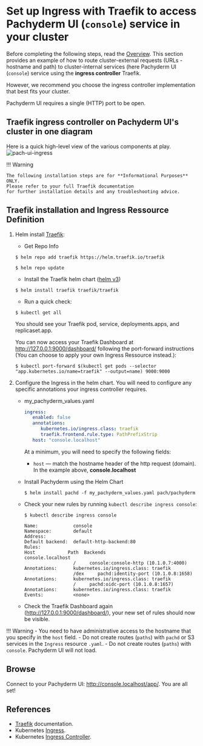 # Set up Ingress with Traefik to access Pachyderm UI (`console`) service in your cluster 
Before completing the following steps, read the [Overview](../index).
This section provides an example of how to route
cluster-external requests (URLs - hostname and path) to cluster-internal services
(here Pachyderm UI (`console`) service 
using the **ingress controller** Traefik.
 
However, we recommend you choose the ingress controller
implementation that best fits your cluster.

Pachyderm UI requires a single (HTTP) port to be open.

## Traefik ingress controller on Pachyderm UI's cluster in one diagram
Here is a quick high-level view of the various components at play.
![pach-ui-ingress](../pach-ui-ingress.png)

!!! Warning 

    The following installation steps are for **Informational Purposes** ONLY. 
    Please refer to your full Traefik documentation 
    for further installation details and any troubleshooting advice.

## Traefik installation and Ingress Ressource Definition
1. Helm install [Traefik](https://github.com/traefik/traefik-helm-chart):

    - Get Repo Info
    ```shell
    $ helm repo add traefik https://helm.traefik.io/traefik
    ```
    ```shell
    $ helm repo update
    ```

    - Install the Traefik helm chart ([helm v3](https://helm.sh/docs/intro/))
    ```shell
    $ helm install traefik traefik/traefik
    ```

   - Run a quick check:
    ```shell
    $ kubectl get all 
    ```
    You should see your Traefik pod, service, deployments.apps, and replicaset.app.

    You can now access your Traefik Dashboard at http://127.0.0.1:9000/dashboard/ following the port-forward instructions (You can choose to apply your own Ingress Ressource instead.):
    ```shell
    $ kubectl port-forward $(kubectl get pods --selector "app.kubernetes.io/name=traefik" --output=name) 9000:9000
    ```

1. Configure the Ingress in the helm chart.
   You will need to configure any specific annotations your ingress controller requires. 

    - my_pachyderm_values.yaml
      ```yaml
      ingress:
         enabled: false
         annotations:
            kubernetes.io/ingress.class: traefik
            traefik.frontend.rule.type: PathPrefixStrip
         host: "console.localhost"
      ```

         At a minimum, you will need to specify the following fields:

         - `host` — match the hostname header of the http request (domain).  In the example above,  **console.localhost** 

   - Install Pachyderm using the Helm Chart
      ```shell
      $ helm install pachd -f my_pachyderm_values.yaml pach/pachyderm
      ```
      
   - Check your new rules by running `kubectl describe ingress console`:
      ```shell
      $ kubectl describe ingress console
      ```
      ```
      Name:             console
      Namespace:        default
      Address:
      Default backend:  default-http-backend:80 
      Rules:
      Host            Path  Backends
      console.localhost
                        /     console:console-http (10.1.0.7:4000)
      Annotations:      kubernetes.io/ingress.class: traefik
                        /dex     pachd:identity-port (10.1.0.8:1658)
      Annotations:      kubernetes.io/ingress.class: traefik
                        /     pachd:oidc-port (10.1.0.8:1657)
      Annotations:      kubernetes.io/ingress.class: traefik
      Events:           <none>
      ```
       
   - Check the Traefik Dashboard again (http://127.0.0.1:9000/dashboard/), your new set of rules should now be visible.


!!! Warning
      - You need to have administrative access to the hostname that you
      specify in the `host` field.
      - Do not create routes (`paths`) with `pachd` or S3 services
      in the `Ingress` resource `.yaml`.
      - Do not create routes (`paths`) with `console`.
      Pachyderm UI will not load.


## Browse
Connect to your Pachyderm UI: http://console.localhost/app/. You are all set!

## References
* [Traefik](https://doc.traefik.io/traefik/v1.7/user-guide/kubernetes/) documentation.
* Kubernetes [Ingress](https://kubernetes.io/docs/concepts/services-networking/ingress/).
* Kubernetes [Ingress Controller](https://kubernetes.io/docs/concepts/services-networking/ingress-controllers/).



